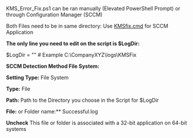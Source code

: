 KMS_Error_Fix.ps1 can be ran manually (Elevated PowerShell Prompt) or through Configuration Manager (SCCM)

Both Files need to be in same directory:
Use [KMSfix.cmd](https://github.com/cfreeman21/scripts/blob/master/KMSfix.cmd) for SCCM Application

**The only line you need to edit on the script is $LogDir:**<p>
$LogDir = "" # Example C:\CompanyXYZ\logs\KMSFix

**SCCM Detection Method File System:**

**Setting Type:** File System<p>
**Type:** File<p>
**Path:** Path to the Directory you choose in the Script for $LogDir<p>
**File:** or Folder name:** Successful.log<p>
**Uncheck** This file or folder is associated with a 32-bit application on 64-bit systems
